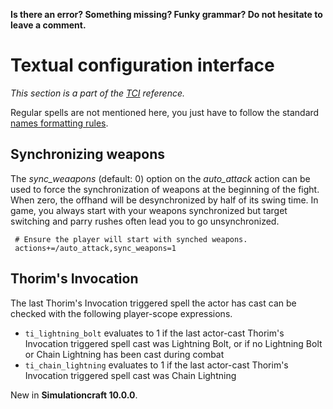 **Is there an error? Something missing? Funky grammar? Do not hesitate to leave a comment.**



# Textual configuration interface
_This section is a part of the [TCI](TextualConfigurationInterface) reference._

Regular spells are not mentioned here, you just have to follow the standard [names formatting rules](TextualConfigurationInterface#Names_formatting).

## Synchronizing weapons
The _sync\_weaapons_ (default: 0) option on the _auto\_attack_ action can be used to force the synchronization of weapons at the beginning of the fight. When zero, the offhand will be desynchronized by half of its swing time. In game, you always start with your weapons synchronized but target switching and parry rushes often lead you to go unsynchronized.
```
 # Ensure the player will start with synched weapons.
 actions+=/auto_attack,sync_weapons=1
```

## Thorim's Invocation

The last Thorim's Invocation triggered spell the actor has cast can be checked with the following player-scope expressions.
* `ti_lightning_bolt` evaluates to 1 if the last actor-cast Thorim's Invocation triggered spell cast was Lightning Bolt, or if no Lightning Bolt or Chain Lightning has been cast during combat
* `ti_chain_lightning` evaluates to 1 if the last actor-cast Thorim's Invocation triggered spell cast was Chain Lightning

New in **Simulationcraft 10.0.0**.
